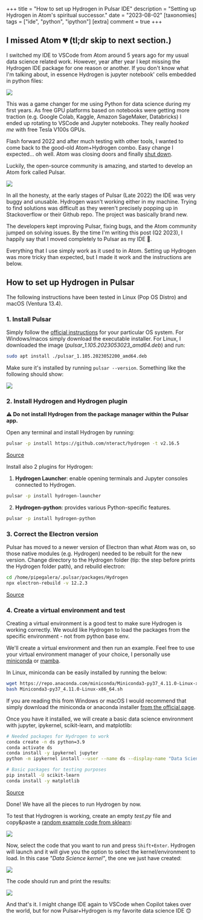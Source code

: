 +++
title = "How to set up Hydrogen in Pulsar IDE"
description = "Setting up Hydrogen in Atom's spiritual successor."
date = "2023-08-02"
[taxonomies]
tags = ["ide", "python", "ipython"]
[extra]
comment = true
+++

## I missed Atom 💔 (**tl;dr** skip to next section.)

I switched my IDE to VSCode from Atom around 5 years ago for my usual data science related work. However, year after year I kept missing the Hydrogen IDE package for one reason or another. If you don't know what I'm talking about, in essence Hydrogen is jupyter notebook' cells embedded in python files:

![](./images/hydrogen.gif)

This was a game changer for me using Python for data science during my first years. As free GPU platforms based on notebooks were getting more traction (e.g. Google Colab, Kaggle, Amazon SageMaker, Databricks) I ended up rotating to VSCode and Jupyter notebooks. They really _hooked me_ with free Tesla V100s GPUs.

Flash forward 2022 and after much testing with other tools, I wanted to come back to the good-old Atom+Hydrogen combo. Easy change I expected... oh well. Atom was closing doors and finally [shut down](https://github.blog/2022-06-08-sunsetting-atom).

Luckily, the open-source community is amazing, and started to develop an Atom fork called Pulsar.

![](./images/pulsar.png)

In all the honesty, at the early stages of Pulsar (Late 2022) the IDE was very buggy and unusable. Hydrogen wasn't working either in my machine. Trying to find solutions was difficult as they weren't precisely popping up in Stackoverflow or their Github repo. The project was basically brand new.

The developers kept improving Pulsar, fixing bugs, and the Atom community jumped on solving issues. By the time I'm writing this post (Q2 2023), I happily say that I moved completely to Pulsar as my IDE 🎉.

Everything that I use simply work as it used to in Atom. Setting up Hydrogen was more tricky than expected, but I made it work and the instructions are below.

## How to set up Hydrogen in Pulsar

The following instructions have been tested in Linux (Pop OS Distro) and macOS (Ventura 13.4).

### 1. Install Pulsar

Simply follow the [official instructions](https://pulsar-edit.dev/download.html) for your particular OS system. For Windows/macos simply download the executable installer. For Linux, I downloaded the image (_pulsar_1.105.2023053023_amd64.deb_) and run:

```bash
sudo apt install ./pulsar_1.105.2023052200_amd64.deb
```

Make sure it's installed by running `pulsar --version`. Something like the following should show:

![](./images/pulsar_version.png)

### 2. Install Hydrogen and Hydrogen plugin

**⚠️ Do not install Hydrogen from the package manager within the Pulsar app.**

Open any terminal and install Hydrogen by running:

```bash
pulsar -p install https://github.com/nteract/hydrogen -t v2.16.5
```

[Source](https://github.com/pulsar-edit/package-backend/blob/main/docs/reference/Admin_Actions.md#hydrogen)

Install also 2 plugins for Hydrogen:

1. **Hydrogen Launcher**: enable opening terminals and Jupyter consoles connected to Hydrogen.

```bash
pulsar -p install hydrogen-launcher
```

2. **Hydrogen-python**: provides various Python-specific features.

```bash
pulsar -p install hydrogen-python
```

### 3. Correct the Electron version

Pulsar has moved to a newer version of Electron than what Atom was on, so those native modules (e.g. Hydrogen) needed to be rebuilt for the new version. Change directory to the Hydrogen folder (tip: the step before prints the Hydrogen folder path), and rebuild electron:

```bash
cd /home/pipegalera/.pulsar/packages/Hydrogen
npx electron-rebuild -v 12.2.3
```

[Source](https://www.reddit.com/r/pulsaredit/comments/119tby8/hydrogen_package_fails_to_activate_any_tips/)

### 4. Create a virtual environment and test

Creating a virtual environment is a good test to make sure Hydrogen is working correctly. We would like Hydrogen to load the packages from the specific environment - not from python base env.

We'll create a virtual environment and then run an example. Feel free to use your virtual environment manager of your choice, I personally use [miniconda](https://docs.conda.io/en/latest/miniconda.html) or [mamba](https://mamba.readthedocs.io/en/latest/user_guide/mamba.html).

In Linux, miniconda can be easily installed by running the below:

```bash
wget https://repo.anaconda.com/miniconda/Miniconda3-py37_4.11.0-Linux-x86_64.sh
bash Miniconda3-py37_4.11.0-Linux-x86_64.sh
```

If you are reading this from Windows or macOS I would recommend that simply download the miniconda or anaconda installer [from the official page](https://conda.io/projects/conda/en/latest/user-guide/install/index.html).

Once you have it installed, we will create a basic data science environment with jupyter, ipykernel, scikit-learn, and matplotlib:

```bash
# Needed packages for Hydrogen to work
conda create -n ds python=3.9
conda activate ds
conda install -y ipykernel jupyter
python -m ipykernel install --user --name ds --display-name "Data Science kernel"

# Basic packages for testing purposes
pip install -U scikit-learn
conda install -y matplotlib
```

[Source](https://nteract.io/kernels)

Done! We have all the pieces to run Hydrogen by now.

To test that Hydrogren is working, create an empty _test.py_ file and copy&paste a [random example code from sklearn](https://scikit-learn.org/stable/auto_examples/release_highlights/plot_release_highlights_1_1_0.html#sphx-glr-auto-examples-release-highlights-plot-release-highlights-1-1-0-py):

![](./images/example_sklearn.png)

Now, select the code that you want to run and press `Shift+Enter`. Hydrogen will launch and it will give you the option to select the kernel/environment to load. In this case _"Data Science kernel"_, the one we just have created:

![](./images/example_sklearn_2.png)

The code should run and print the results:

![](./images/example_sklearn_3.png)

And that's it. I might change IDE again to VSCode when Copilot takes over the world, but for now Pulsar+Hydrogen is my favorite data science IDE 😊
